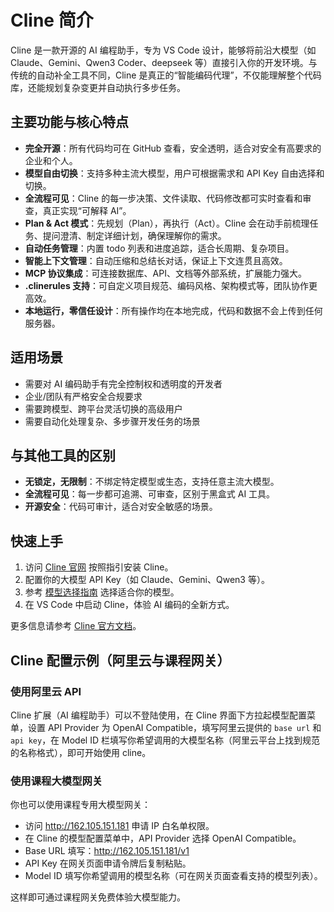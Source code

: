# Cline 简介

Cline 是一款开源的 AI 编程助手，专为 VS Code 设计，能够将前沿大模型（如 Claude、Gemini、Qwen3 Coder、deepseek 等）直接引入你的开发环境。与传统的自动补全工具不同，Cline 是真正的“智能编码代理”，不仅能理解整个代码库，还能规划复杂变更并自动执行多步任务。

## 主要功能与核心特点

- **完全开源**：所有代码均可在 GitHub 查看，安全透明，适合对安全有高要求的企业和个人。
- **模型自由切换**：支持多种主流大模型，用户可根据需求和 API Key 自由选择和切换。
- **全流程可见**：Cline 的每一步决策、文件读取、代码修改都可实时查看和审查，真正实现“可解释 AI”。
- **Plan & Act 模式**：先规划（Plan），再执行（Act）。Cline 会在动手前梳理任务、提问澄清、制定详细计划，确保理解你的需求。
- **自动任务管理**：内置 todo 列表和进度追踪，适合长周期、复杂项目。
- **智能上下文管理**：自动压缩和总结长对话，保证上下文连贯且高效。
- **MCP 协议集成**：可连接数据库、API、文档等外部系统，扩展能力强大。
- **.clinerules 支持**：可自定义项目规范、编码风格、架构模式等，团队协作更高效。
- **本地运行，零信任设计**：所有操作均在本地完成，代码和数据不会上传到任何服务器。

## 适用场景

- 需要对 AI 编码助手有完全控制权和透明度的开发者
- 企业/团队有严格安全合规要求
- 需要跨模型、跨平台灵活切换的高级用户
- 需要自动化处理复杂、多步骤开发任务的场景

## 与其他工具的区别

- **无锁定，无限制**：不绑定特定模型或生态，支持任意主流大模型。
- **全流程可见**：每一步都可追溯、可审查，区别于黑盒式 AI 工具。
- **开源安全**：代码可审计，适合对安全敏感的场景。

## 快速上手

1. 访问 [Cline 官网](https://docs.cline.bot/getting-started/installing-cline) 按照指引安装 Cline。
2. 配置你的大模型 API Key（如 Claude、Gemini、Qwen3 等）。
3. 参考 [模型选择指南](https://docs.cline.bot/getting-started/model-selection-guide) 选择适合你的模型。
4. 在 VS Code 中启动 Cline，体验 AI 编码的全新方式。

更多信息请参考 [Cline 官方文档](https://docs.cline.bot/getting-started/what-is-cline)。

## Cline 配置示例（阿里云与课程网关）

### 使用阿里云 API

Cline 扩展（AI 编程助手）可以不登陆使用，在 Cline 界面下方拉起模型配置菜单，设置 API Provider 为 OpenAI Compatible，填写阿里云提供的 `base url` 和 `api key`，在 Model ID 栏填写你希望调用的大模型名称（阿里云平台上找到规范的名称格式），即可开始使用 cline。

### 使用课程大模型网关

你也可以使用课程专用大模型网关：

- 访问 http://162.105.151.181 申请 IP 白名单权限。
- 在 Cline 的模型配置菜单中，API Provider 选择 OpenAI Compatible。
- Base URL 填写：http://162.105.151.181/v1
- API Key 在网关页面申请令牌后复制粘贴。
- Model ID 填写你希望调用的模型名称（可在网关页面查看支持的模型列表）。

这样即可通过课程网关免费体验大模型能力。